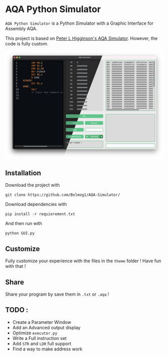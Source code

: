 # AQA Python Simulator

`AQA Python Simulator` is a Python Simulator with a Graphic Interface for Assembly AQA.

This project is based on [Peter L Higginson's AQA Simulator](https://www.peterhigginson.co.uk/AQA/). However, the code is fully custom.

<img alt="screenshot of AQA Simulator" src="/Documentation/assets/AQA.png"/>

## Installation

Download the project with 
```shell
git clone https://github.com/Bolmog1/AQA-Simulator/
```

Download dependencies with
```shell
pip install -r requierement.txt
```

And then run with
```shell
python GUI.py
```

## Customize 

Fully customize your experience with the files in the `theme` folder ! Have fun with that !

## Share

Share your program by save them in `.txt` or `.aqa` !

## TODO :

- Create a Parameter Window
- Add an Advanced output display
- Optimize `executor.py`
- Write a Full instruction set
- Add `STR` and `LDR` full support
- Find a way to make address work 
